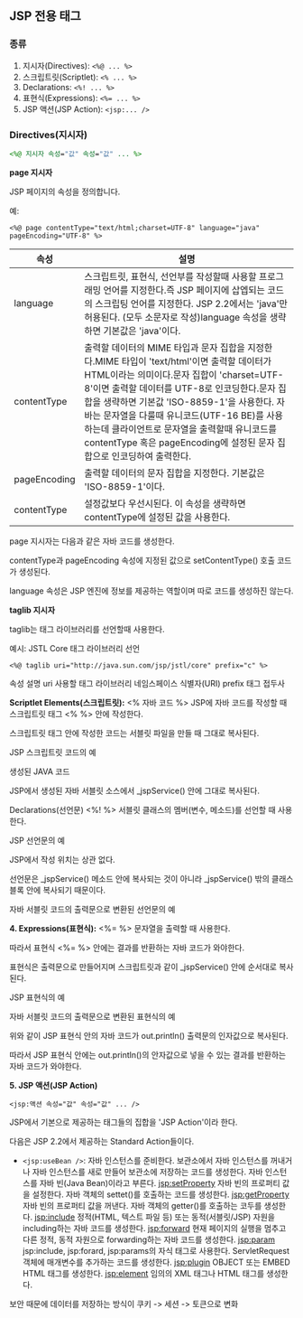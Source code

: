 ## JSP 전용 태그

### 종류

1. 지시자(Directives): `<%@ ... %>`
2. 스크립트릿(Scriptlet): `<% ... %>`
3. Declarations: `<%! ... %>`
4. 표현식(Expressions): `<%= ... %>`
5. JSP 액션(JSP Action): `<jsp:... />`

### Directives(지시자)

```jsp
<%@ 지시자 속성="값" 속성="값" ... %>
```

**page 지시자**

JSP 페이지의 속성을 정의합니다.

예:

```
<%@ page contentType="text/html;charset=UTF-8" language="java" pageEncoding="UTF-8" %>
``` 

|속성|설명|
|---|---|
|language|스크립트릿, 표현식, 선언부를 작성할때 사용할 프로그래밍 언어를 지정한다.즉 JSP 페이지에 삽엡되는 코드의 스크립팅 언어를 지정한다. JSP 2.2에서는 'java'만 허용된다. (모두 소문자로 작성)language 속성을 생략하면 기본값은 'java'이다.|
|contentType|출력할 데이터의 MIME 타입과 문자 집합을 지정한다.MIME 타입이 'text/html'이면 출력할 데이터가 HTML이라는 의미이다.문자 집합이 'charset=UTF-8'이면 출력할 데이터를 UTF-8로 인코딩한다.문자 집합을 생략하면 기본값 'ISO-8859-1'을 사용한다. 자바는 문자열을 다룰때 유니코드(UTF-16 BE)를 사용하는데 클라이언트로 문자열을 출력할때 유니코드를 contentType 혹은 pageEncoding에 설정된 문자 집합으로 인코딩하여 출력한다.|
|pageEncoding|출력할 데이터의 문자 집합을 지정한다. 기본값은 'ISO-8859-1'이다.|
|contentType|설정값보다 우선시된다. 이 속성을 생략하면 contentType에 설정된 값을 사용한다.|

 

page 지시자는 다음과 같은 자바 코드를 생성한다.

contentType과 pageEncoding 속성에 지정된 값으로 setContentType() 호출 코드가 생성된다.

language 속성은 JSP 엔진에 정보를 제공하는 역할이며 따로 코드를 생성하진 않는다.

**taglib 지시자**

taglib는 태그 라이브러리를 선언할때 사용한다.

예시: JSTL Core 태그 라이브러리 선언

```
<%@ taglib uri="http://java.sun.com/jsp/jstl/core" prefix="c" %>
```

속성	설명
uri	사용할 태그 라이브러리 네임스페이스 식별자(URI)
prefix	태그 접두사
 

**Scriptlet Elements(스크립트릿):**
<% 자바 코드 %>
JSP에 자바 코드를 작성할 때 스크립트릿 태그 <% %> 안에 작성한다.

스크립트릿 태그 안에 작성한 코드는 서블릿 파일을 만들 때 그대로 복사된다.

 

JSP 스크립트릿 코드의 예


 

생성된 JAVA 코드


JSP에서 생성된 자바 서블릿 소스에서 _jspService() 안에 그대로 복사된다.

 

Declarations(선언문)
<%! %>
서블릿 클래스의 멤버(변수, 메소드)를 선언할 때 사용한다.

 

JSP 선언문의 예


 

JSP에서 작성 위치는 상관 없다.

선언문은 _jspService() 메소드 안에 복사되는 것이 아니라 _jspService() 밖의 클래스 블록 안에 복사되기 때문이다.

 

자바 서블릿 코드의 출력문으로 변환된 선언문의 예


 

**4. Expressions(표현식):**
<%= %>
문자열을 출력할 때 사용한다.

따라서 표현식 <%= %> 안에는 결과를 반환하는 자바 코드가 와야한다.

표현식은 출력문으로 만들어지며 스크립트릿과 같이 _jspService() 안에 순서대로 복사된다.

 

JSP 표현식의 예


 

자바 서블릿 코드의 출력문으로 변환된 표현식의 예


위와 같이 JSP 표현식 안의 자바 코드가 out.println() 출력문의 인자값으로 복사된다.

따라서 JSP 표현식 안에는 out.println()의 안자값으로 넣을 수 있는 결과를 반환하는 자바 코드가 와야한다.

**5. JSP 액션(JSP Action)**

`<jsp:액션 속성="값" 속성="값" ... />`

JSP에서 기본으로 제공하는 태그들의 집합을 'JSP Action'이라 한다.

다음은 JSP 2.2에서 제공하는 Standard Action들이다.

- `<jsp:useBean />`: 자바 인스턴스를 준비한다. 보관소에서 자바 인스턴스를 꺼내거나 자바 인스턴스를 새로 만들어 보관소에 저장하는 코드를 생성한다. 자바 인스턴스를 자바 빈(Java Bean)이라고 부른다.
<jsp:setProperty>	자바 빈의 프로퍼티 값을 설정한다.
자바 객체의 settet()를 호출하는 코드를 생성한다.
<jsp:getProperty>	자바 빈의 프로퍼티 값을 꺼낸다.
자바 객체의 getter()를 호출하는 코두를 생성한다.
<jsp:include>	정적(HTML, 텍스트 파일 등) 또는 동적(서블릿/JSP) 자원을 including하는 자바 코드를 생성한다.
<jsp:forward>	현재 페이지의 실행을 멈추고 다른 정적, 동적 자원으로 forwarding하는 자바 코드를 생성한다.
<jsp:param>	jsp:include, jsp:forard, jsp:params의 자식 태그로 사용한다.
ServletRequest 객체에 매개변수를 추가하는 코드를 생성한다.
<jsp:plugin>	OBJECT 또는 EMBED HTML 태그를 생성한다.
<jsp:element>	임의의 XML 태그나 HTML 태그를 생성한다.

보안 때문에
데이터를 저장하는 방식이
쿠키 -> 세션 -> 토큰으로 변화
